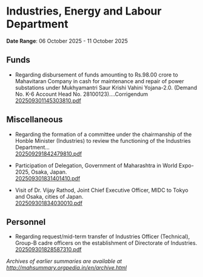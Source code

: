 # Industries, Energy and Labour Department

**Date Range**: 06 October 2025 - 11 October 2025


## Funds
- Regarding disbursement of funds amounting to Rs.98.00 crore to Mahavitaran Company in cash for maintenance and repair of power substations under Mukhyamantri Saur Krishi Vahini Yojana-2.0. (Demand No. K-6 Account Head No. 28100123)....Corrigendum\
  [202509301145303810.pdf](https://gr.maharashtra.gov.in/Site/Upload/Government%20Resolutions/English/202509301145303810.pdf)

## Miscellaneous
- Regarding the formation of a committee under the chairmanship of the Honble Minister (Industries) to review the functioning of the Industries Department...\
  [202509291842479810.pdf](https://gr.maharashtra.gov.in/Site/Upload/Government%20Resolutions/English/202509291842479810.pdf)

- Participation of Delegation, Government of Maharashtra in World Expo-2025, Osaka, Japan.\
  [202509301831401410.pdf](https://gr.maharashtra.gov.in/Site/Upload/Government%20Resolutions/English/202509301831401410.pdf)

- Visit of Dr. Vijay Rathod, Joint Chief Executive Officer, MIDC to Tokyo and Osaka, cities of Japan.\
  [202509301834030010.pdf](https://gr.maharashtra.gov.in/Site/Upload/Government%20Resolutions/English/202509301834030010.pdf)

## Personnel
- Regarding request/mid-term transfer of Industries Officer (Technical), Group-B cadre officers on the establishment of Directorate of Industries.\
  [202509301828587310.pdf](https://gr.maharashtra.gov.in/Site/Upload/Government%20Resolutions/English/202509301828587310.pdf)


*Archives of earlier summaries are available at http://mahsummary.orgpedia.in/en/archive.html*